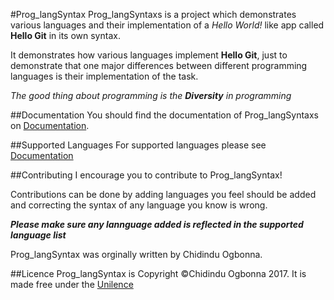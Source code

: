 #Prog_langSyntax
Prog_langSyntaxs is a project which demonstrates various languages and their 
implementation of a _Hello World!_ like app called **Hello Git** in its own
syntax.

It demonstrates how various languages implement **Hello Git**, just to
demonstrate that one major differences between different programming languages 
is their implementation of the task.

_The good thing about programming is the **Diversity** in programming_

##Documentation
  You should find the documentation of Prog_langSyntaxs on [Documentation]().

##Supported Languages
  For supported languages please see [Documentation]()
  
##Contributing
 I encourage you to contribute to Prog_langSyntax!

 Contributions can be done by adding languages you feel should be added and
 correcting the syntax of any language you know is wrong.
 
 _**Please make sure any lannguage added is reflected in the supported**_ 
_**language list**_

  Prog_langSyntax was orginally written by Chidindu Ogbonna.

##Licence 
  Prog_langSyntax is Copyright &copy;Chidindu Ogbonna 2017. It is made free under the [Unilence](https://choosealicense.com/licenses/unlicense/) 
  
